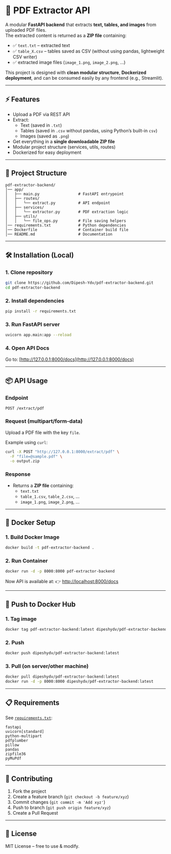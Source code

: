 # 📄 PDF Extractor API

A modular **FastAPI backend** that extracts **text, tables, and images** from uploaded PDF files.  
The extracted content is returned as a **ZIP file** containing:

- ✅ `text.txt` – extracted text  
- ✅ `table_X.csv` – tables saved as CSV (without using pandas, lightweight CSV writer)  
- ✅ extracted image files (`image_1.png`, `image_2.png`, …)  

This project is designed with **clean modular structure**, **Dockerized deployment**, and can be consumed easily by any frontend (e.g., Streamlit).

---

## ⚡ Features
- Upload a PDF via REST API  
- Extract:
  - Text (saved in `.txt`)  
  - Tables (saved in `.csv` without pandas, using Python’s built-in `csv`)  
  - Images (saved as `.png`)  
- Get everything in a **single downloadable ZIP file**  
- Modular project structure (services, utils, routes)  
- Dockerized for easy deployment  

---

## 📂 Project Structure
```
pdf-extractor-backend/
│── app/
│   ├── main.py                 # FastAPI entrypoint
│   ├── routes/
│   │   └── extract.py          # API endpoint
│   ├── services/
│   │   └── extractor.py        # PDF extraction logic
│   ├── utils/
│   │   └── file_ops.py         # File saving helpers
│── requirements.txt            # Python dependencies
│── Dockerfile                  # Container build file
│── README.md                   # Documentation
```

---

## 🛠️ Installation (Local)

### 1. Clone repository
```bash
git clone https://github.com/Dipesh-Ydv/pdf-extractor-backend.git
cd pdf-extractor-backend
```

### 2. Install dependencies
```bash
pip install -r requirements.txt
```

### 3. Run FastAPI server
```bash
uvicorn app.main:app --reload
```

### 4. Open API Docs
Go to: [http://127.0.0.1:8000/docs](http://127.0.0.1:8000/docs)

---

## 📦 API Usage

### Endpoint
```
POST /extract/pdf
```

### Request (multipart/form-data)
Upload a PDF file with the key `file`.

Example using `curl`:
```bash
curl -X POST "http://127.0.0.1:8000/extract/pdf" \
  -F "file=@sample.pdf" \
  -o output.zip
```

### Response
- Returns a **ZIP file** containing:
  - `text.txt`
  - `table_1.csv`, `table_2.csv`, …
  - `image_1.png`, `image_2.png`, …

---

## 🐳 Docker Setup

### 1. Build Docker Image
```bash
docker build -t pdf-extractor-backend .
```

### 2. Run Container
```bash
docker run -d -p 8000:8000 pdf-extractor-backend
```

Now API is available at:
👉 [http://localhost:8000/docs](http://localhost:8000/docs)

---

## 🚀 Push to Docker Hub

### 1. Tag image
```bash
docker tag pdf-extractor-backend:latest dipeshydv/pdf-extractor-backend:latest
```

### 2. Push
```bash
docker push dipeshydv/pdf-extractor-backend:latest
```

### 3. Pull (on server/other machine)
```bash
docker pull dipeshydv/pdf-extractor-backend:latest
docker run -d -p 8000:8000 dipeshydv/pdf-extractor-backend:latest
```

---

## 📋 Requirements
See [`requirements.txt`](requirements.txt):
```
fastapi
uvicorn[standard]
python-multipart
pdfplumber
pillow
pandas
zipfile36
pyMuPdf
```

---

## 🤝 Contributing
1. Fork the project  
2. Create a feature branch (`git checkout -b feature/xyz`)  
3. Commit changes (`git commit -m 'Add xyz'`)  
4. Push to branch (`git push origin feature/xyz`)  
5. Create a Pull Request  

---

## 📜 License
MIT License – free to use & modify.
